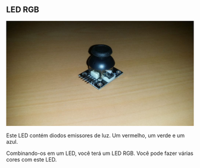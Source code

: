## LED RGB

![alt text](/sensores/JoyStick/img/1.jpg)

Este LED contém diodos emissores de luz. Um vermelho, um verde e um azul.


Combinando-os em um LED, você terá um LED RGB. Você pode fazer várias cores com este LED.